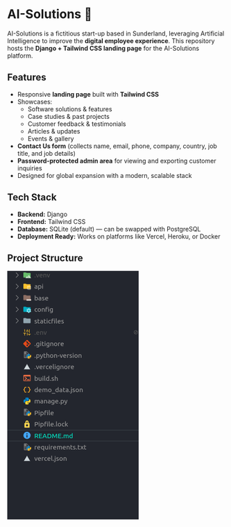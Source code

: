 # AI-Solutions 🚀

AI-Solutions is a fictitious start-up based in Sunderland, leveraging Artificial Intelligence to improve the **digital employee experience**.
This repository hosts the **Django + Tailwind CSS landing page** for the AI-Solutions platform.

## Features

- Responsive **landing page** built with **Tailwind CSS**
- Showcases:
  - Software solutions & features
  - Case studies & past projects
  - Customer feedback & testimonials
  - Articles & updates
  - Events & gallery
- **Contact Us form** (collects name, email, phone, company, country, job title, and job details)
- **Password-protected admin area** for viewing and exporting customer inquiries
- Designed for global expansion with a modern, scalable stack

## Tech Stack

- **Backend:** Django
- **Frontend:** Tailwind CSS
- **Database:** SQLite (default) — can be swapped with PostgreSQL
- **Deployment Ready:** Works on platforms like Vercel, Heroku, or Docker

## Project Structure

![Alt text](/base/static/base/images/project_structure.png)
